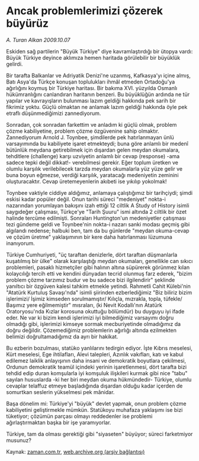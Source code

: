 # Ancak problemlerimizi çözerek büyürüz

*A. Turan Alkan 2009.10.07*

<tr><td class="metin" colspan="2" style="padding-top: 20px; padding-left: 5px; ">Eskiden sağ partilerin "Büyük Türkiye" diye kavramlaştırdığı bir ütopya vardı: Büyük Türkiye deyince aklımıza hemen haritada görülebilir bir büyüklük gelirdi.</td></tr><tr><td class="metin" colspan="2" style="padding-top: 20px; padding-left: 5px; "><p>Bir tarafta Balkanlar ve Adriyatik Denizi'ne uzanmış, Kafkasya'yı içine almış, Batı Asya'da Türkçe konuşan toplulukları ihmâl etmeden Ortadoğu'ya ağırlığını koymuş bir Türkiye haritası. Bir bakıma XVI. yüzyılda Osmanlı hükümranlığını canlandıran haritanın benzeri. Bu büyüklüğün ardında ne tür yapılar ve kavrayışların bulunması lazım geldiği hakkında pek sarih bir fikrimiz yoktu. Güçlü olmaktan ne anlamak lazım geldiği hakkında öyle pek etraflı düşünmediğimizi zannediyorum.
<p>Sonradan, çok sonradan farkettim ve anladım ki güçlü olmak, problem çözme kabiliyetine, problem çözme özgüvenine sahip olmaktır. Zannediyorum Arnold J. Toynbee, şimdilerde pek hatırlanmayan ünlü varsayımında bu kabiliyete işaret etmekteydi; buna göre anlamlı bir medenî bütünlük meydana getirebilmek için dışardan gelen meydan okumalara, tehditlere (challenge) karşı uzviyetin anlamlı bir cevap (response) -ama sadece tepki değil dikkat!- verebilmesi gerekir. Eğer toplum üretken ve olumlu karşılık verilebilecek tarzda meydan okumalarla yüz yüze gelir ve buna boyun eğmezse, verdiği karşılık, yaratacağı medeniyetin zeminini oluşturacaktır. Cevap üretemeyenlerin akıbeti ise yıkılıp yokolmak!
<p>Toynbee vaktiyle ciddiye aldığımız, anlamaya çalıştığımız bir tarihçiydi; şimdi eskisi kadar popüler değil. Onun tarihi süreci "medeniyet" nokta-i nazarından yorumlayan bakışını izah ettiği 12 ciltlik A Study of History isimli saygıdeğer çalışması, Türkçe'ye "Tarih Şuuru" ismi altında 2 ciltlik bir özet halinde tercüme edilmişti. Sonraları Huntington'un medeniyetler çatışması tezi gündeme geldi ve Toynbee'nin nokta-i nazarı sanki modası geçmiş gibi algılandı nedense; halbuki ben, tam da bu günlerde "meydan okuma-cevap ve çözüm üretme" yaklaşımının bir kere daha hatırlanması lüzumuna inanıyorum.
<p>Türkiye Cumhuriyeti, "üç taraftan denizlerle, dört taraftan düşmanlarla kuşatılmış bir ülke" olarak karşılaştığı meydan okumaları, genellikle can sıkıcı problemleri, pasaklı hizmetçiler gibi halının altına süpürerek görünmez kılan kolaycılığı tercih etti ve kendini dünyadan tecrid olunmuş farz ederek, "bizim problem çözme tarzımız budur ve bu sadece bizi ilgilendirir" şeklinde yanıltıcı bir özgüven kalesi tahkim etmekle yetindi. Rahmetli Cahit Külebi'nin "Atatürk Kurtuluş Savaşı'nda" isimli şiirinden ezberlediğimiz "Biz biliriz bizim işlerimizi/ İşimiz kimseden sorulmamıştır/ Kılıçla, mızrakla, topla, tüfekle/ Başımız yere eğilmemiştir" mısraları, (ki Nevit Kodallı'nın Atatürk Oratoryosu'nda Kızlar korosuna okuttuğu bölümdür) bu duyguyu iyi ifade eder. Ne var ki bizim kendi işlerimizi iyi bilmediğimiz varsayımı doğru olmadığı gibi, işlerimizi kimseye sormak mecburiyetinde olmadığımız da doğru değildir. Çözemediğimiz problemlerin ağırlığı altında ezilmekten belimizi doğrultamadığımız da ayrı bir hakikat.
<p>Bu ezberin bozulması, statüko yanlılarını tedirgin ediyor. İşte Kıbrıs meselesi, Kürt meselesi, Ege ihtilafları, Alevi talepleri, Azınlık vakıfları, katı ve kabul edilemez laiklik anlayışının daha insani ve demokratik boyutlara çekilmesi, Ordunun demokratik teamül içindeki yerinin işaretlenmesi, dört tarafta bizi tehdid edip duran komşularla iyi komşuluk ilişkileri kurmak gibi nice "tabu" sayılan hususlarda -ki her biri meydan okuma hükmündedir- Türkiye, olumlu cevaplar telaffuz etmeye başladığında dışardan olduğu kadar içerden de somurtkan seslerin yükselmesi pek mânidar.
<p>Başa dönelim mi: Türkiye'yi "büyük" devlet yapmak, onun problem çözme kabiliyetini geliştirmekle mümkün. Statükoyu muhafaza yaklaşımı ise bizi tüketiyor; çözümün parçası olmayı reddedenler ise problemi ağırlaştırmaktan başka bir işe yaramıyorlar.
<p>Türkiye, tam da olması gerektiği gibi "siyaseten" büyüyor; süreci farketmiyor musunuz? <br/></p></p></p></p></p></p></p></td></tr>

Kaynak: [zaman.com.tr](http://zaman.com.tr/yazar.do?yazino=900210), [web.archive.org (arşiv bağlantısı)](http://web.archive.org/web/20100324061601/http://www.zaman.com.tr:80/yazar.do?yazino=900210)
